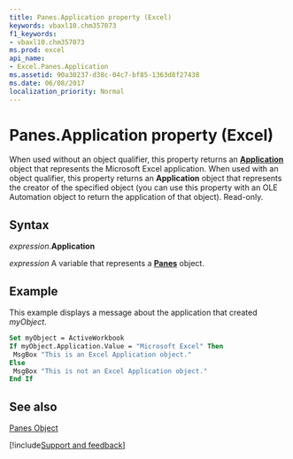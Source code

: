 ```yaml
---
title: Panes.Application property (Excel)
keywords: vbaxl10.chm357073
f1_keywords:
- vbaxl10.chm357073
ms.prod: excel
api_name:
- Excel.Panes.Application
ms.assetid: 90a30237-d38c-04c7-bf85-1363d8f27438
ms.date: 06/08/2017
localization_priority: Normal
---
```



# Panes.Application property (Excel)

When used without an object qualifier, this property returns an  **[Application](Excel.Application(object).md)** object that represents the Microsoft Excel application. When used with an object qualifier, this property returns an **Application** object that represents the creator of the specified object (you can use this property with an OLE Automation object to return the application of that object). Read-only.


## Syntax

_expression_.**Application**

_expression_ A variable that represents a **[Panes](Excel.Panes.md)** object.


## Example

This example displays a message about the application that created _myObject_.


```vb
Set myObject = ActiveWorkbook 
If myObject.Application.Value = "Microsoft Excel" Then 
 MsgBox "This is an Excel Application object." 
Else 
 MsgBox "This is not an Excel Application object." 
End If
```


## See also


[Panes Object](Excel.Panes.md)

[!include[Support and feedback](~/includes/feedback-boilerplate.md)]